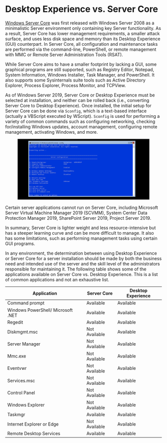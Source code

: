 # Desktop Experience vs. Server Core

[Windows Server Core](https://docs.microsoft.com/en-us/windows-server/administration/server-core/what-is-server-core) was first released with Windows Server 2008 as a minimalistic Server environment only containing key Server functionality. As a result, Server Core has lower management requirements, a smaller attack surface, and uses less disk space and memory than its Desktop Experience (GUI) counterpart. In Server Core, all configuration and maintenance tasks are performed via the command-line, PowerShell, or remote management with MMC or Remote Server Administration Tools (RSAT).

While Server Core aims to have a smaller footprint by lacking a GUI, some graphical programs are still supported, such as Registry Editor, Notepad, System Information, Windows Installer, Task Manager, and PowerShell. It also supports some Sysinternals suite tools such as Active Directory Explorer, Process Explorer, Process Monitor, and TCPView.

As of Windows Server 2019, Server Core or Desktop Experience must be selected at installation, and neither can be rolled back (i.e., converting Server Core to Desktop Experience). Once installed, the initial setup for Server Core can be done via `Sconfig`, which is a text-based interface (actually a VBScript executed by WScript). `Sconfig` is used for performing a variety of common commands such as configuring networking, checking for/installing Windows updates, account management, configuring remote management, activating Windows, and more.

<figure><img src="../../../.gitbook/assets/image (119).png" alt=""><figcaption></figcaption></figure>

Certain server applications cannot run on Server Core, including Microsoft Server Virtual Machine Manager 2019 (SCVMM), System Center Data Protection Manager 2019, SharePoint Server 2019, Project Server 2019.

In summary, Server Core is lighter weight and less resource-intensive but has a steeper learning curve and can be more difficult to manage. It also has some limitations, such as performing management tasks using certain GUI programs.

In any environment, the determination between using Desktop Experience or Server Core for a server installation should be made by both the business need and intended use of the server and the skill level of the administrators responsible for maintaining it. The following table shows some of the applications available on Server Core vs. Desktop Experience. This is a list of common applications and not an exhaustive list.

| **Application**                    | **Server Core** | **Desktop Experience** |
| ---------------------------------- | --------------- | ---------------------- |
| Command prompt                     | Available       | Available              |
| Windows PowerShell/ Microsoft .NET | Available       | Available              |
| Regedit                            | Available       | Available              |
| Diskmgmt.msc                       | Not Available   | Available              |
| Server Manager                     | Not Available   | Available              |
| Mmc.exe                            | Not Available   | Available              |
| Eventvwr                           | Not Available   | Available              |
| Services.msc                       | Not Available   | Available              |
| Control Panel                      | Not Available   | Available              |
| Windows Explorer                   | Not Available   | Available              |
| Taskmgr                            | Available       | Available              |
| Internet Explorer or Edge          | Not Available   | Available              |
| Remote Desktop Services            | Available       | Available              |
